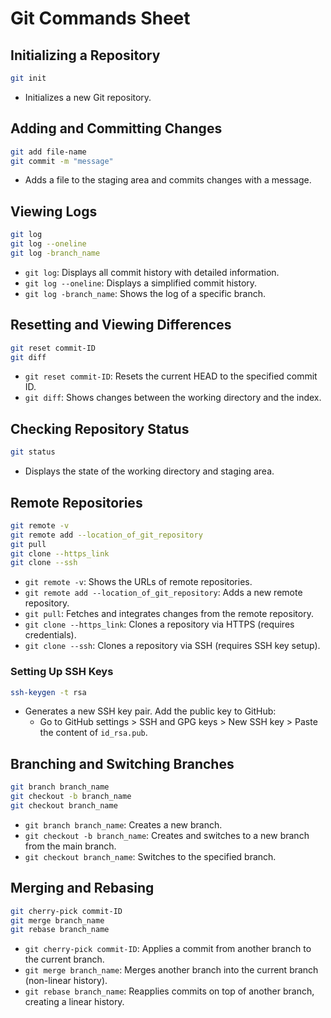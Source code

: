 # Git Commands Sheet

## Initializing a Repository
```bash
git init
```
- Initializes a new Git repository.

## Adding and Committing Changes
```bash
git add file-name
git commit -m "message"
```
- Adds a file to the staging area and commits changes with a message.

## Viewing Logs
```bash
git log
git log --oneline
git log -branch_name
```
- `git log`: Displays all commit history with detailed information.
- `git log --oneline`: Displays a simplified commit history.
- `git log -branch_name`: Shows the log of a specific branch.

## Resetting and Viewing Differences
```bash
git reset commit-ID
git diff
```
- `git reset commit-ID`: Resets the current HEAD to the specified commit ID.
- `git diff`: Shows changes between the working directory and the index.

## Checking Repository Status
```bash
git status
```
- Displays the state of the working directory and staging area.

## Remote Repositories
```bash
git remote -v
git remote add --location_of_git_repository
git pull
git clone --https_link
git clone --ssh
```
- `git remote -v`: Shows the URLs of remote repositories.
- `git remote add --location_of_git_repository`: Adds a new remote repository.
- `git pull`: Fetches and integrates changes from the remote repository.
- `git clone --https_link`: Clones a repository via HTTPS (requires credentials).
- `git clone --ssh`: Clones a repository via SSH (requires SSH key setup).

### Setting Up SSH Keys
```bash
ssh-keygen -t rsa
```
- Generates a new SSH key pair. Add the public key to GitHub:
  - Go to GitHub settings > SSH and GPG keys > New SSH key > Paste the content of `id_rsa.pub`.

## Branching and Switching Branches
```bash
git branch branch_name
git checkout -b branch_name
git checkout branch_name
```
- `git branch branch_name`: Creates a new branch.
- `git checkout -b branch_name`: Creates and switches to a new branch from the main branch.
- `git checkout branch_name`: Switches to the specified branch.

## Merging and Rebasing
```bash
git cherry-pick commit-ID
git merge branch_name
git rebase branch_name
```
- `git cherry-pick commit-ID`: Applies a commit from another branch to the current branch.
- `git merge branch_name`: Merges another branch into the current branch (non-linear history).
- `git rebase branch_name`: Reapplies commits on top of another branch, creating a linear history.

